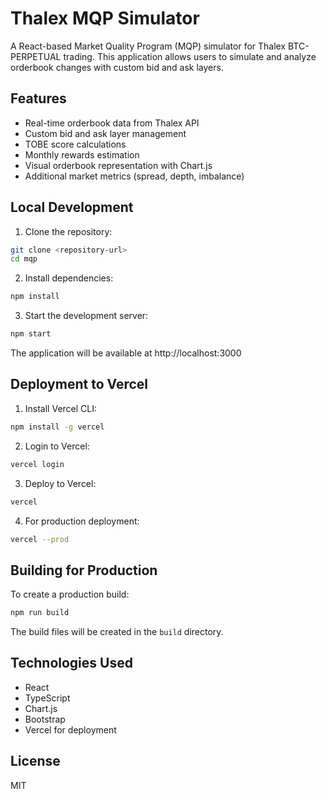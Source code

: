 # Thalex MQP Simulator

A React-based Market Quality Program (MQP) simulator for Thalex BTC-PERPETUAL trading. This application allows users to simulate and analyze orderbook changes with custom bid and ask layers.

## Features

- Real-time orderbook data from Thalex API
- Custom bid and ask layer management
- TOBE score calculations
- Monthly rewards estimation
- Visual orderbook representation with Chart.js
- Additional market metrics (spread, depth, imbalance)

## Local Development

1. Clone the repository:
```bash
git clone <repository-url>
cd mqp
```

2. Install dependencies:
```bash
npm install
```

3. Start the development server:
```bash
npm start
```

The application will be available at http://localhost:3000

## Deployment to Vercel

1. Install Vercel CLI:
```bash
npm install -g vercel
```

2. Login to Vercel:
```bash
vercel login
```

3. Deploy to Vercel:
```bash
vercel
```

4. For production deployment:
```bash
vercel --prod
```

## Building for Production

To create a production build:
```bash
npm run build
```

The build files will be created in the `build` directory.

## Technologies Used

- React
- TypeScript
- Chart.js
- Bootstrap
- Vercel for deployment

## License

MIT
